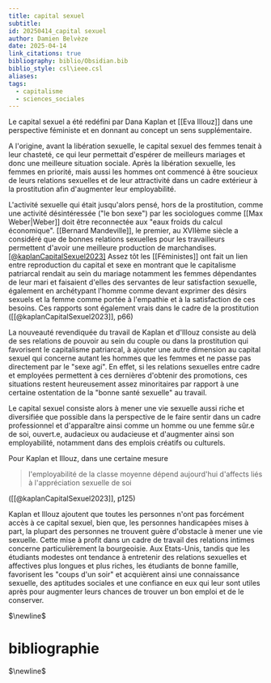```yaml
---
title: capital sexuel
subtitle: 
id: 20250414_capital sexuel
author: Damien Belvèze
date: 2025-04-14
link_citations: true
bibliography: biblio/Obsidian.bib
biblio_style: csl\ieee.csl
aliases: 
tags:
  - capitalisme
  - sciences_sociales
---
```

Le capital sexuel a été redéfini par Dana Kaplan et [[Eva Illouz]] dans une perspective féministe et en donnant au concept un sens supplémentaire. 

A l'origine, avant la libération sexuelle, le capital sexuel des femmes tenait à leur chasteté, ce qui leur permettait d'espérer de meilleurs mariages et donc une meilleure situation sociale. Après la libération sexuelle, les femmes en priorité, mais aussi les hommes ont commencé à être soucieux de leurs relations sexuelles et de leur attractivité dans un cadre extérieur à la prostitution afin d'augmenter leur employabilité. 

L'activité sexuelle qui était jusqu'alors pensé, hors de la prostitution, comme une activité désintéressée ("le bon sexe") par les sociologues comme [[Max Weber|Weber]] doit être reconnectée aux "eaux froids du calcul économique". [[Bernard Mandeville]], le premier, au XVIIème siècle a considéré que de bonnes relations sexuelles pour les travailleurs permettent d'avoir une meilleure production de marchandises. [[@kaplanCapitalSexuel2023]](p64)
Assez tôt les [[Féministes]] ont fait un lien entre reproduction du capital et sexe en montrant que le capitalisme patriarcal rendait au sein du mariage notamment les femmes dépendantes de leur mari et faisaient d'elles des servantes de leur satisfaction sexuelle, également en archétypant l'homme comme devant exprimer des désirs sexuels et la femme comme portée à l'empathie et à la satisfaction de ces besoins. Ces rapports sont également vrais dans le cadre de la prostitution ([[@kaplanCapitalSexuel2023]], p66)

La nouveauté revendiquée du travail de Kaplan et d'Illouz consiste au delà de ses relations de pouvoir au sein du couple ou dans la prostitution qui favorisent le capitalisme patriarcal, à ajouter une autre dimension au capital sexuel qui concerne autant les hommes que les femmes et ne passe pas directement par le "sexe agi". En effet, si les relations sexuelles entre cadre et employées permettent à ces dernières d'obtenir des promotions, ces situations restent heureusement assez minoritaires par rapport à une certaine ostentation de la "bonne santé sexuelle" au travail. 

Le capital sexuel consiste alors à mener une vie sexuelle aussi riche et diversifiée que possible dans la perspective de le faire sentir dans un cadre professionnel et d'apparaître ainsi comme un homme ou une femme sûr.e de soi, ouvert.e, audacieux ou audacieuse et d'augmenter ainsi son employabilité, notamment dans des emplois créatifs ou culturels. 

Pour Kaplan et Illouz, dans une certaine mesure 

> l'employabilité de la classe moyenne dépend aujourd'hui d'affects liés à l'appréciation sexuelle de soi 

([[@kaplanCapitalSexuel2023]], p125)

Kaplan et Illouz ajoutent que toutes les personnes n'ont pas forcément accès à ce capital sexuel, bien que, les personnes handicapées mises à part, la plupart des personnes ne trouvent guère d'obstacle à mener une vie sexuelle. Cette mise à profit dans un cadre de travail des relations intimes concerne particulièrement la bourgeoisie. Aux Etats-Unis, tandis que les étudiants modestes ont tendance à entretenir des relations sexuelles et affectives plus longues et plus riches, les étudiants de bonne famille, favorisent les "coups d'un soir" et acquièrent ainsi une connaissance sexuelle, des aptitudes sociales et une confiance en eux qui leur sont utiles après pour augmenter leurs chances de trouver un bon emploi et de le conserver. 





$\newline$
# bibliographie
$\newline$






